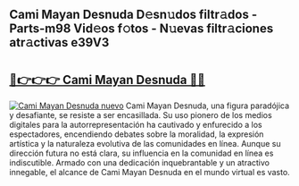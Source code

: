 ## Cami Mayan Desnuda D𝚎sn𝚞dos filtr𝚊dos - Parts-m98 Vid𝚎os f𝚘tos - N𝚞evas filtr𝚊ciones atr𝚊ctivas e39V3

# <h2><a href="http://mb2k5fb.tromn.icu/?c=Cami+Mayan+Desnuda">🔗👉👉👉 Cami Mayan Desnuda 🔗🔗</a></h2>

[![Cami Mayan Desnuda nuevo](https://i.imgur.com/pEAQMta.gif)](http://mb2k5fb.tromn.icu/?c=Cami+Mayan+Desnuda)
Cami Mayan Desnuda, una figura paradójica y desafiante, se resiste a ser encasillada. Su uso pionero de los medios digitales para la autorrepresentación ha cautivado y enfurecido a los espectadores, encendiendo debates sobre la moralidad, la expresión artística y la naturaleza evolutiva de las comunidades en línea. Aunque su dirección futura no está clara, su influencia en la comunidad en línea es indiscutible. Armado con una dedicación inquebrantable y un atractivo innegable, el alcance de Cami Mayan Desnuda en el mundo virtual es vasto.
